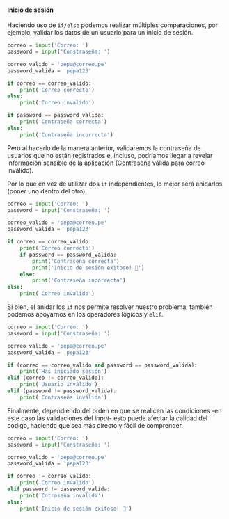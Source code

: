 #### Inicio de sesión

Haciendo uso de `if/else` podemos realizar múltiples comparaciones, por ejemplo, validar los datos de un usuario para un inicio de sesión.
```python
correo = input('Correo: ')
password = input('Constraseña: ')

correo_valido = 'pepa@correo.pe'
password_valida = 'pepa123'

if correo == correo_valido:
    print('Correo correcto')
else:
    print('Correo invalido')

if password == password_valida:
    print('Contraseña correcta')
else:
    print('Contraseña incorrecta')
```

Pero al hacerlo de la manera anterior, validaremos la contraseña de usuarios que no están registrados e, incluso, podríamos llegar a revelar información sensible de la aplicación (Contraseña válida para correo inválido).

Por lo que en vez de utilizar dos `if` independientes, lo mejor será anidarlos (poner uno dentro del otro).
```python
correo = input('Correo: ')
password = input('Constraseña: ')

correo_valido = 'pepa@correo.pe'
password_valida = 'pepa123'

if correo == correo_valido:
    print('Correo correcto')
    if password == password_valida:
        print('Contraseña correcta')
        print('Inicio de sesión exitoso! 🐢')
    else:
        print('Contraseña incorrecta')
else:
    print('Correo invalido')
```

Si bien, el anidar los `if` nos permite resolver nuestro problema, también podemos apoyarnos en los operadores lógicos y `elif`.
```python
correo = input('Correo: ')
password = input('Constraseña: ')

correo_valido = 'pepa@correo.pe'
password_valida = 'pepa123'

if (correo == correo_valido and password == password_valida):
    print('Has iniciado sesión')
elif (correo != correo_valido):
    print('Usuario inválido')
elif (password != password_valida):
    print('Contraseña inválida')
```

Finalmente, dependiendo del orden en que se realicen las condiciones -en este caso las validaciones del _input_- esto puede afectar la calidad del código, haciendo que sea más directo y fácil de comprender.
```python
correo = input('Correo: ')
password = input('Constraseña: ')

correo_valido = 'pepa@correo.pe'
password_valida = 'pepa123'

if correo != correo_valido:
    print('Correo invalido')
elif password != password_valida:
    print('Cotraseña invalida')
else:
    print('Inicio de sesión exitoso! 🐢')
```

